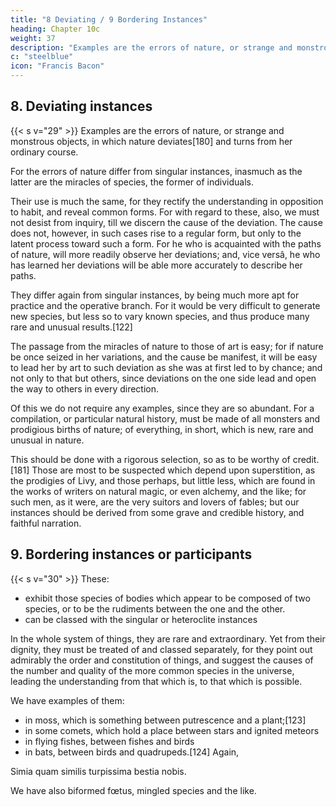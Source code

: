 ```yaml
---
title: "8 Deviating / 9 Bordering Instances"
heading: Chapter 10c
weight: 37
description: "Examples are the errors of nature, or strange and monstrous objects"
c: "steelblue"
icon: "Francis Bacon"
---
```



## 8. Deviating instances

{{< s v="29" >}} Examples are the errors of nature, or strange and monstrous objects, in which nature deviates[180] and turns from her ordinary course. 

For the errors of nature differ from singular instances, inasmuch as the latter are the miracles of species, the former of individuals. 

Their use is much the same, for they rectify the understanding in opposition to habit, and reveal common forms. For with regard to these, also, we must not desist from inquiry, till we discern the cause of the deviation. The cause does not, however, in such cases rise to a regular form, but only to the latent process toward such a form. For he who is acquainted with the paths of nature, will more readily observe her deviations; and, vice versâ, he who has learned her deviations will be able more accurately to describe her paths.

They differ again from singular instances, by being much more apt for practice and the operative branch. For it would be very difficult to generate new species, but less so to vary known species, and thus produce many rare and unusual results.[122]

The passage from the miracles of nature to those of art is easy; for if nature be once seized in her variations, and the cause be manifest, it will be easy to lead her by art to such deviation as she was at first led to by chance; and not only to that but others, since deviations on the one side lead and open the way to others in every direction. 

Of this we do not require any examples, since they are so abundant. For a compilation, or particular natural history, must be made of all monsters and prodigious births of nature; of everything, in short, which is new, rare and unusual in nature.

This should be done with a rigorous selection, so as to be worthy of credit.[181] Those are most to be suspected which depend upon superstition, as the prodigies of Livy, and those perhaps, but little less, which are found in the works of writers on natural magic, or even alchemy, and the like; for such men, as it were, are the very suitors and lovers of fables; but our instances should be derived from some grave and credible history, and faithful narration.


## 9. Bordering instances or participants

{{< s v="30" >}} These:
- exhibit those species of bodies which appear to be composed of two species, or to be the rudiments between the one and the other. 
- can be classed with the singular or heteroclite instances

In the whole system of things, they are rare and extraordinary. Yet from their dignity, they must be treated of and classed separately, for they point out admirably the order and constitution of things, and suggest the causes of the number and quality of the more common species in the universe, leading the understanding from that which is, to that which is possible.

We have examples of them:
- in moss, which is something between putrescence and a plant;[123] 
- in some comets, which hold a place between stars and ignited meteors
- in flying fishes, between fishes and birds
- in bats, between birds and quadrupeds.[124] Again,

Simia quam similis turpissima bestia nobis.

We have also biformed fœtus, mingled species and the like.
